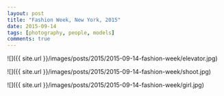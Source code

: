 ```yaml
---
layout: post
title: "Fashion Week, New York, 2015"
date: 2015-09-14
tags: [photography, people, models]
comments: true
---
```

![]({{ site.url }}/images/posts/2015/2015-09-14-fashion-week/elevator.jpg)

![]({{ site.url }}/images/posts/2015/2015-09-14-fashion-week/shoot.jpg)

![]({{ site.url }}/images/posts/2015/2015-09-14-fashion-week/girl.jpg)


